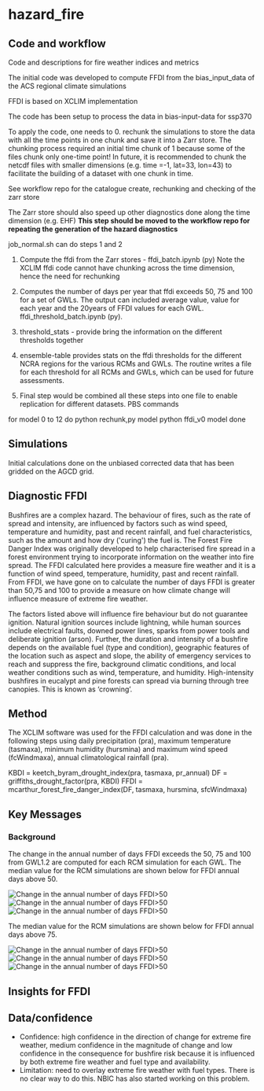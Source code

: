 # hazard_fire

## Code and workflow 
Code and descriptions for fire weather indices and metrics

The initial code was developed to compute FFDI from the bias_input_data of the ACS regional climate simulations

FFDI is based on XCLIM implementation 

The code has been setup to process the data in bias-input-data for ssp370

To apply the code, one needs to
0. rechunk the simulations to store the data with all the time points in one chunk and save it into a Zarr store.  The chunking process required an initial time chunk of 1 because some of the files chunk only one-time point!  In future, it is recommended to chunk the netcdf files with smaller dimensions (e.g. time =-1, lat=33, lon=43) to facilitate the building of a dataset with one chunk in time.

See workflow repo for the catalogue create, rechunking and checking of the zarr store

The Zarr store should also speed up other diagnostics done along the time dimension (e.g. EHF)
**This step should be moved to the workflow repo for repeating the generation of the hazard diagnostics**

job_normal.sh can do steps 1 and 2

1. Compute the ffdi from the Zarr stores - 
ffdi_batch.ipynb (py) 
Note the XCLIM ffdi code cannot have chunking across the time dimension, hence the need for rechunking

2. Computes the number of days per year that ffdi exceeds 50, 75 and 100 for a set of GWLs. The output
can included average value, value for each year and the 20years of FFDI values for each GWL.  
ffdi_threshold_batch.ipynb  (py). 

3. threshold_stats - provide bring the information on the different thresholds together

3. ensemble-table provides stats on the ffdi thresholds for the different NCRA regions for the various RCMs and GWLs.  The routine writes a file for each threshold for all RCMs and GWLs, which can be used for future assessments.

4. Final step would be combined all these steps into one file to enable replication for different datasets.
PBS commands

for model 0 to 12 do 
	python rechunk,py model
	python ffdi_v0 model
done

## Simulations 

Initial calculations done on the unbiased corrected data that has been gridded on the AGCD grid.  

## Diagnostic FFDI

Bushfires are a complex hazard. The behaviour of fires, such as the rate of spread and intensity, are influenced by factors such as wind speed, temperature and humidity, past and recent rainfall, and fuel characteristics, such as the amount and how dry ('curing') the fuel is. The Forest Fire Danger Index was originally developed to help characterised fire spread in a forest environment trying to incorporate information on the weather into fire spread.  The FFDI calculated here provides a measure fire weather and it is a function of wind speed, temperature, humidity, past and recent rainfall.​  From FFDI, we have gone on to calculate the number of days FFDI is greater than 50,75 and 100 to provide a measure on how climate change will influence measure of extreme fire weather.   

The factors listed above will influence fire behaviour but do not guarantee ignition. Natural ignition sources include lightning, while human sources include electrical faults, downed power lines, sparks from power tools and deliberate ignition (arson). ​Further, the duration and intensity of a bushfire depends on the available fuel (type and condition), geographic features of the location such as aspect and slope, the ability of emergency services to reach and suppress the fire, background climatic conditions, and local weather conditions such as wind, temperature, and humidity. High-intensity bushfires in eucalypt and pine forests can spread via burning through tree canopies. This is known as ‘crowning’. ​


## Method 

The XCLIM software was used for the FFDI calculation and was done in the following steps using daily precipitation (pra), maximum temperature (tasmaxa), minimum humidity (hursmina) and maximum wind speed (fcWindmaxa), annual climatological rainfall (pra).

KBDI = keetch_byram_drought_index(pra, tasmaxa, pr_annual) 
DF = griffiths_drought_factor(pra, KBDI)
FFDI = mcarthur_forest_fire_danger_index(DF, tasmaxa, hursmina, sfcWindmaxa)

## Key Messages
### Background

The change in the annual number of days FFDI exceeds the 50, 75 and 100 from GWL1.2 are computed for each RCM simulation for each GWL.  The median value for the RCM simulations are shown below for FFDI annual days above 50. 

![Change in the annual number of days FFDI>50](./figures/threshold50_GW1p5.png)
![Change in the annual number of days FFDI>50](./figures/threshold50_GW2.png)
![Change in the annual number of days FFDI>50](./figures/threshold50_GW3.png)

The median value for the RCM simulations are shown below for FFDI annual days above 75. 

![Change in the annual number of days FFDI>50](./figures/threshold75_GW1p5.png)
![Change in the annual number of days FFDI>50](./figures/threshold75_GW2.png)
![Change in the annual number of days FFDI>50](./figures/threshold75_GW3.png)


## Insights for FFDI

##  Data/confidence ​

- Confidence: high confidence in the direction of change for extreme fire weather, medium confidence in the magnitude of change and low confidence in the consequence for bushfire risk because it is influenced by both extreme fire weather and fuel type and availability.
- Limitation: need to overlay extreme fire weather with fuel types.  There is no clear way to do this.  NBIC has also started working on this problem.​

